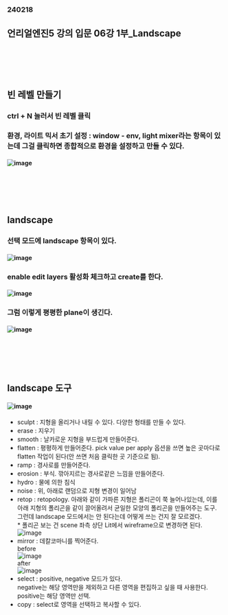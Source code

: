 ### 240218
## 언리얼엔진5 강의 입문 06강 1부_Landscape
### <br/><br/><br/>

## 빈 레벨 만들기
### ctrl + N 눌러서 빈 레벨 클릭
### 환경, 라이트 믹서 초기 설정 : window - env, light mixer라는 항목이 있는데 그걸 클릭하면 종합적으로 환경을 설정하고 만들 수 있다.
#### ![image](https://github.com/Shin-jongwhan/unreal_engine/assets/62974484/b53cb70e-c1fb-436c-82f0-1a5e6995845e)
### <br/><br/><br/>

## landscape
### 선택 모드에 landscape 항목이 있다.
#### ![image](https://github.com/Shin-jongwhan/unreal_engine/assets/62974484/4d77217f-7172-446a-a9e8-769a44ffcb01)
### enable edit layers 활성화 체크하고 create를 한다.
#### ![image](https://github.com/Shin-jongwhan/unreal_engine/assets/62974484/adfc3336-3cc5-4fe0-9c04-a85b8cf07245)
### 그럼 이렇게 평평한 plane이 생긴다.
#### ![image](https://github.com/Shin-jongwhan/unreal_engine/assets/62974484/3ae49c6d-d935-4ceb-8397-b5fee3a2367e)
### <br/><br/><br/>

## landscape 도구
#### ![image](https://github.com/Shin-jongwhan/unreal_engine/assets/62974484/13e3aa25-9eb0-40d2-874a-0e5d07fe3fdf)
- sculpt : 지형을 올리거나 내릴 수 있다. 다양한 형태를 만들 수 있다.
- erase : 지우기
- smooth : 날카로운 지형을 부드럽게 만들어준다.
- flatten : 평평하게 만들어준다. pick value per apply 옵션을 쓰면 높은 곳마다로 flatten 작업이 된다(안 쓰면 처음 클릭한 곳 기준으로 됨).
- ramp : 경사로를 만들어준다.
- erosion : 부식. 깎아지르는 경사로같은 느낌을 만들어준다.
- hydro : 물에 의한 침식
- noise : 위, 아래로 랜덤으로 지형 변경이 일어남
- retop : retopology. 아래와 같이 가파른 지형은 폴리곤이 쭉 늘어나있는데, 이를 아래 지형의 폴리곤을 같이 끌어올려서 균일한 모양의 폴리곤을 만들어주는 도구. 그런데 landscape 모드에서는 안 된다는데 어떻게 쓰는 건지 잘 모르겠다.<br/>
  \* 폴리곤 보는 건 scene 좌측 상단 Lit에서 wireframe으로 변경하면 된다.<br/>
  ![image](https://github.com/Shin-jongwhan/unreal_engine/assets/62974484/da3ede73-3688-4295-988a-c479a3dc4cb6)
- mirror : 데칼코마니를 찍어준다.<br/>
  before<br/>
  ![image](https://github.com/Shin-jongwhan/unreal_engine/assets/62974484/8f253b38-4206-45f7-8949-d9e8efe58d87)<br/>
  after<br/>
  ![image](https://github.com/Shin-jongwhan/unreal_engine/assets/62974484/5f48bcc9-b687-4bf2-89a8-701511c3d945)
- select : positive, negative 모드가 있다.<br/>
  negative는 해당 영역만을 제외하고 다른 영역을 편집하고 싶을 때 사용한다.<br/>
  positive는 해당 영역만 선택.
- copy : select로 영역을 선택하고 복사할 수 있다.
### <br/><br/><br/>



